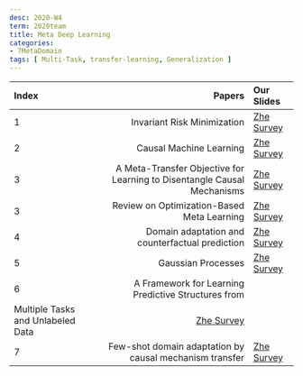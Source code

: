 ```yaml
---
desc: 2020-W4
term: 2020team
title: Meta Deep Learning
categories:
- 7MetaDomain
tags: [ Multi-Task, transfer-learning, Generalization ]  
---
```



| Index | Papers |  Our Slides |
| :---- | -------------------------------------: | :------------------------------------- |
|1 | Invariant Risk Minimization | [Zhe Survey]({{site.baseurl}}/talks-A2020A/Slides-01-IRM-20190913-group.pdf) |
|2 | Causal Machine Learning|  [Zhe Survey]({{site.baseurl}}/talks-A2020A/Slides-12-CausalReview-20200429-group.pdf) |
|3 | A Meta-Transfer Objective for Learning to Disentangle Causal Mechanisms | [Zhe Survey]({{site.baseurl}}/talks-A2020A/Slides-02-MetaTransfer-20191115-group.pdf) |
|3 | Review on Optimization-Based Meta Learning | [Zhe Survey]({{site.baseurl}}/talks-A2020A/Slides-10-MetaLearningReview-20200331-group.pdf) |
|4 | Domain adaptation and counterfactual prediction |  [Zhe Survey]({{site.baseurl}}/talks-A2020A/Slides-16-DA-20200705-group.pdf) |
|5 | Gaussian Processes | [Zhe Survey]({{site.baseurl}}/talks-A2020A/Slides-20-GP-2020824-group.pdf) |
|6 | A Framework for Learning Predictive Structures from
Multiple Tasks and Unlabeled Data |  [Zhe Survey]({{site.baseurl}}/talks-A2020A/slides-24-StructuralMultiTask-20201206.pdf) |
|7 | Few-shot domain adaptation by causal mechanism transfer | [Zhe Survey]({{site.baseurl}}/talks-A2020A/Slides-17-icmlreview-20200719-group.pdf) |

